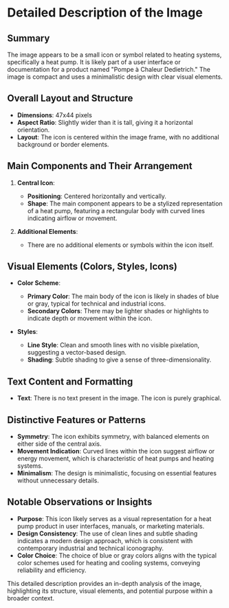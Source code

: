 # Detailed Description of the Image

## Summary
The image appears to be a small icon or symbol related to heating systems, specifically a heat pump. It is likely part of a user interface or documentation for a product named "Pompe à Chaleur Dedietrich." The image is compact and uses a minimalistic design with clear visual elements.

## Overall Layout and Structure
- **Dimensions**: 47x44 pixels
- **Aspect Ratio**: Slightly wider than it is tall, giving it a horizontal orientation.
- **Layout**: The icon is centered within the image frame, with no additional background or border elements.

## Main Components and Their Arrangement
1. **Central Icon**:
   - **Positioning**: Centered horizontally and vertically.
   - **Shape**: The main component appears to be a stylized representation of a heat pump, featuring a rectangular body with curved lines indicating airflow or movement.

2. **Additional Elements**:
   - There are no additional elements or symbols within the icon itself.

## Visual Elements (Colors, Styles, Icons)
- **Color Scheme**:
  - **Primary Color**: The main body of the icon is likely in shades of blue or gray, typical for technical and industrial icons.
  - **Secondary Colors**: There may be lighter shades or highlights to indicate depth or movement within the icon.

- **Styles**:
  - **Line Style**: Clean and smooth lines with no visible pixelation, suggesting a vector-based design.
  - **Shading**: Subtle shading to give a sense of three-dimensionality.

## Text Content and Formatting
- **Text**: There is no text present in the image. The icon is purely graphical.

## Distinctive Features or Patterns
- **Symmetry**: The icon exhibits symmetry, with balanced elements on either side of the central axis.
- **Movement Indication**: Curved lines within the icon suggest airflow or energy movement, which is characteristic of heat pumps and heating systems.
- **Minimalism**: The design is minimalistic, focusing on essential features without unnecessary details.

## Notable Observations or Insights
- **Purpose**: This icon likely serves as a visual representation for a heat pump product in user interfaces, manuals, or marketing materials.
- **Design Consistency**: The use of clean lines and subtle shading indicates a modern design approach, which is consistent with contemporary industrial and technical iconography.
- **Color Choice**: The choice of blue or gray colors aligns with the typical color schemes used for heating and cooling systems, conveying reliability and efficiency.

This detailed description provides an in-depth analysis of the image, highlighting its structure, visual elements, and potential purpose within a broader context.